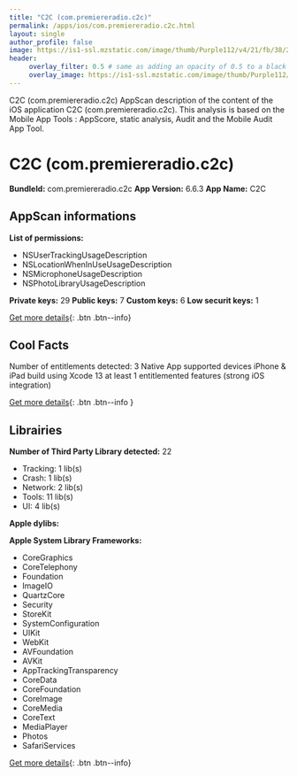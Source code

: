 ```yaml
---
title: "C2C (com.premiereradio.c2c)"
permalink: /apps/ios/com.premiereradio.c2c.html
layout: single
author_profile: false
image: https://is1-ssl.mzstatic.com/image/thumb/Purple112/v4/21/fb/38/21fb3855-9f2d-858a-d066-2ff644bc3cea/AppIcon-1x_U007emarketing-0-7-0-sRGB-85-220.png/512x512bb.jpg
header: 
     overlay_filter: 0.5 # same as adding an opacity of 0.5 to a black background
     overlay_image: https://is1-ssl.mzstatic.com/image/thumb/Purple112/v4/21/fb/38/21fb3855-9f2d-858a-d066-2ff644bc3cea/AppIcon-1x_U007emarketing-0-7-0-sRGB-85-220.png/512x512bb.jpg
---
```

C2C (com.premiereradio.c2c) AppScan description of the content of the iOS application C2C (com.premiereradio.c2c). This analysis is based on the Mobile App Tools : AppScore, static analysis, Audit and the Mobile Audit App Tool.

# C2C (com.premiereradio.c2c)

**BundleId:** com.premiereradio.c2c
**App Version:** 6.6.3
**App Name:** C2C


## AppScan informations 

**List of permissions:** 
- NSUserTrackingUsageDescription
- NSLocationWhenInUseUsageDescription
- NSMicrophoneUsageDescription
- NSPhotoLibraryUsageDescription
  
  
**Private keys:** 29
**Public keys:** 7
**Custom keys:** 6
**Low securit keys:** 1
  
[Get more details](/pricing.html){: .btn .btn--info}

## Cool Facts

Number of entitlements detected: 3
Native App
supported devices iPhone & iPad
build using Xcode 13
at least 1 entitlemented features (strong iOS integration)
  
[Get more details](/pricing.html){: .btn .btn--info }

## Librairies 
**Number of Third Party Library detected:** 22
- Tracking: 1 lib(s)
- Crash: 1 lib(s)
- Network: 2 lib(s)
- Tools: 11 lib(s)
- UI: 4 lib(s)


**Apple dylibs:**


**Apple System Library Frameworks:**
- CoreGraphics
- CoreTelephony
- Foundation
- ImageIO
- QuartzCore
- Security
- StoreKit
- SystemConfiguration
- UIKit
- WebKit
- AVFoundation
- AVKit
- AppTrackingTransparency
- CoreData
- CoreFoundation
- CoreImage
- CoreMedia
- CoreText
- MediaPlayer
- Photos
- SafariServices


  
[Get more details](/pricing.html){: .btn .btn--info}

